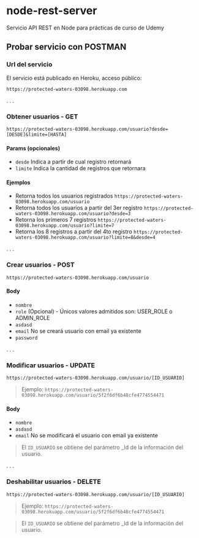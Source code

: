 # node-rest-server
Servicio API REST en Node para prácticas de curso de Udemy

## Probar servicio con POSTMAN

### Url del servicio
El servicio está publicado en Heroku, acceso público:
```
https://protected-waters-03098.herokuapp.com
```
.
.
.

### Obtener usuarios - GET
``
https://protected-waters-03098.herokuapp.com/usuario?desde=[DESDE]&limite=[HASTA]
``

#### Params (opcionales)
- `desde` Indica a partir de cual registro retornará
- `limite` Indica la cantidad de registros que retornara


#### Ejemplos
- Retorna todos los usuarios registrados `` https://protected-waters-03098.herokuapp.com/usuario `` 
- Retorna todos los usuarios a partir del 3er registro `` https://protected-waters-03098.herokuapp.com/usuario?desde=3 `` 
- Retorna los primeros 7 registros `` https://protected-waters-03098.herokuapp.com/usuario?limite=7 `` 
- Retorna los 8 registros a partir del 4to registro `` https://protected-waters-03098.herokuapp.com/usuario?limite=8&desde=4 `` 

.
.
.

### Crear usuarios - POST
``
https://protected-waters-03098.herokuapp.com/usuario
``

#### Body
- `nombre`
- `role` (Opcional) - Únicos valores admitidos son: USER_ROLE o ADMIN_ROLE
- `asdasd` 	
- `email` No se creará usuario con email ya existente
- `password`

.
.
.

### Modificar usuarios - UPDATE
``
https://protected-waters-03098.herokuapp.com/usuario/[ID_USUARIO]
``
> Ejemplo: `https://protected-waters-03098.herokuapp.com/usuario/5f2f6df6b48cfe4774554471`


#### Body
- `nombre`
- `asdasd` 	
- `email` No se modificará el usuario con email ya existente

 > El `ID_USUARIO` se obtiene del parámetro _Id de la información del usuario.

.
.
.

### Deshabilitar usuarios - DELETE
``
https://protected-waters-03098.herokuapp.com/usuario/[ID_USUARIO]
``
> Ejemplo: `https://protected-waters-03098.herokuapp.com/usuario/5f2f6df6b48cfe4774554471`

> El `ID_USUARIO` se obtiene del parámetro _Id de la información del usuario.
